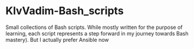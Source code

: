 # KlvVadim-Bash_scripts

Small collections of Bash scripts. While mostly written for the purpose of learning, each script represents a step forward in my journey towards Bash mastery). But I actually prefer Ansible now
